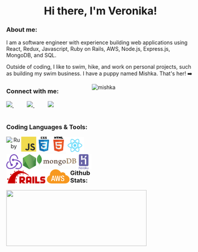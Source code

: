 <h1 align="center">Hi there, I'm Veronika!</h1>


### About me:

I am a software engineer with experience building web applications using React, Redux, Javascript, Ruby on Rails, AWS, Node.js, Express.js, MongoDB, and SQL.

Outside of coding, I like to swim, hike, and work on personal projects, such as building my swim business. I have a puppy named Mishka. That's her! ➡️

<img align="right" alt="mishka" src="https://user-images.githubusercontent.com/63820576/137601786-01cd4291-e5c2-42df-9d2e-125eeb814d17.png" width="275" height="275" />

### Connect with me:

<a href="https://www.linkedin.com/in/veronikapilipenko">
  <img width="40px" src="https://raw.githubusercontent.com/peterthehan/peterthehan/master/assets/linkedin.svg" />
</a>
&nbsp;&nbsp;&nbsp;&nbsp;&nbsp;&nbsp;&nbsp;&nbsp;
<a href="https://github.com/VPilipenko334">
  <img width="40px" src="https://raw.githubusercontent.com/peterthehan/peterthehan/master/assets/github.svg" />
</a>
&nbsp;&nbsp;&nbsp;&nbsp;&nbsp;&nbsp;&nbsp;&nbsp;
<a href="mailto: veronika.pilipenko@gmail.com">
  <img width="40px" src ="https://upload.wikimedia.org/wikipedia/commons/thumb/7/7e/Gmail_icon_%282020%29.svg/512px-Gmail_icon_%282020%29.svg.png">
</a>
<br />
<br/>

### Coding Languages & Tools:
<div align="center">
<img align="left" alt="Ruby" width="40px" src="https://cdn.iconscout.com/icon/free/png-256/ruby-47-1175102.png" />

<img align="left" alt="JavaScript" width="40px" src="https://raw.githubusercontent.com/github/explore/80688e429a7d4ef2fca1e82350fe8e3517d3494d/topics/javascript/javascript.png" />

<img align="left" alt="CSS3" width="40px" src="https://raw.githubusercontent.com/github/explore/80688e429a7d4ef2fca1e82350fe8e3517d3494d/topics/css/css.png" />

<img align="left" alt="HTML5" width="40px" src="https://raw.githubusercontent.com/github/explore/80688e429a7d4ef2fca1e82350fe8e3517d3494d/topics/html/html.png" />

<img align="left" alt="React" width="47px" src="https://raw.githubusercontent.com/github/explore/80688e429a7d4ef2fca1e82350fe8e3517d3494d/topics/react/react.png" />

<img align="left" alt="Redux" height="40px" src="https://raw.githubusercontent.com/jangcla/github-profile/3b4d2cde84319e2b6dc1b0a042ba2fb9199a6a35/profile-photos/redux-icon.svg" />

<img align="left" alt="Node.js" width="40px" src="https://raw.githubusercontent.com/github/explore/80688e429a7d4ef2fca1e82350fe8e3517d3494d/topics/nodejs/nodejs.png" />

<img align="left" alt="MongoDB" height="30px" src="https://github.com/jangcla/github-profile/blob/main/profile-photos/mgdb-icon.png?raw=true" />

<img align='left' alt='heroku' width='40px' src="https://github.com/jangcla/github-profile/blob/main/profile-photos/heroku-icon.png?raw=true" />

<img align='left' alt='ruby-rails' height='40px' src="https://github.com/jangcla/github-profile/blob/main/profile-photos/ruby-on-rails-icon.png?raw=true" />

<img align='left' alt='AWS' height='40px' src="https://github.com/jangcla/github-profile/blob/main/profile-photos/aws.png?raw=true" />
</div>
 <br />
 <br />

### Github Stats:

<img align="left" height='150px' width='375px' src="https://github-readme-stats.vercel.app/api/top-langs/?username=vpilipenko334&layout=compact&theme=midnight-purple" />
